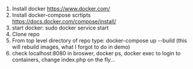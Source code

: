 1) Install docker https://www.docker.com/
2) Install docker-compose scrtipts https://docs.docker.com/compose/install/
3) start docker: sudo docker service start
4) Clone repo
5) From top level directory of repo type: docker-compose up --build    (this will rebuild images, what I forgot to do in demo)
6) check localhost:8080 in broswer, docker ps, docker exec to login to containers, change index.php on the fly...
